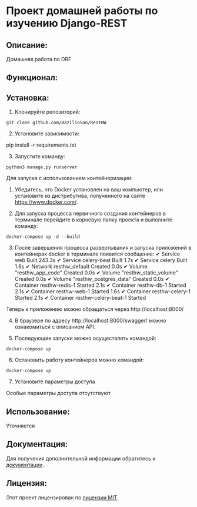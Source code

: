 # Проект домашней работы по изучению Django-REST

## Описание:

Домашняя работа по DRF


## Функционал:


## Установка:

1. Клонируйте репозиторий:
```
git clone github.com/BazilioSan/RestHW
```
2. Установите зависимости:

pip install -r requirements.txt

3. Запустите команду: 
```
python3 manage.py runserver
```

Для запуска с использованием контейнеризации:
1. Убедитесь, что Docker установлен на ваш компьютер, или установите из дистрибутива, полученного на сайте https://www.docker.com/.

2. Для запуска процесса первичного создания контейнеров в терминале перейдите в корневую папку проекта и выполните команду: 
```
docker-compose up -d --build
```

3. После завершения процесса развертывания и запуска приложений в контейнерах docker в терминале появится сообщение:
 ✔ Service web                     Built                                                                                                                                                                                                                                                                243.3s 
 ✔ Service celery-beat             Built                                                                                                                                                                                                                                                                  1.7s 
 ✔ Service celery                  Built                                                                                                                                                                                                                                                                  1.6s 
 ✔ Network resthw_default          Created                                                                                                                                                                                                                                                                0.0s 
 ✔ Volume "resthw_app_code"        Created                                                                                                                                                                                                                                                                0.0s 
 ✔ Volume "resthw_static_volume"   Created                                                                                                                                                                                                                                                                0.0s 
 ✔ Volume "resthw_postgres_data"   Created                                                                                                                                                                                                                                                                0.0s 
 ✔ Container resthw-redis-1        Started                                                                                                                                                                                                                                                                2.1s 
 ✔ Container resthw-db-1           Started                                                                                                                                                                                                                                                                2.1s 
 ✔ Container resthw-web-1          Started                                                                                                                                                                                                                                                                1.6s 
 ✔ Container resthw-celery-1       Started                                                                                                                                                                                                                                                                2.1s 
 ✔ Container resthw-celery-beat-1  Started 

Теперь к приложению можно обращаться через http://localhost:8000/

4. В браузере по адресу http://localhost:8000/swagger/ можно ознакомиться с описанием API.

5. Последующие запуски можно осуществлять командой:
```
docker-compose up
```
6. Остановить работу контейнеров можно командой:
```
docker-compose up
```
7. Установите параметры доступа

Особые параметры доступа отсутствуют

## Использование:

Уточняется

## Документация:

Для получения дополнительной информации обратитесь к [документации](docs/README.md).

## Лицензия:

Этот проект лицензирован по [лицензии MIT](LICENSE).

